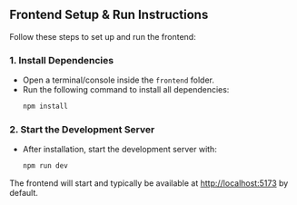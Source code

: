 ## Frontend Setup & Run Instructions

Follow these steps to set up and run the frontend:

### 1. Install Dependencies

- Open a terminal/console inside the `frontend` folder.
- Run the following command to install all dependencies:
  ```sh
  npm install
  ```

### 2. Start the Development Server

- After installation, start the development server with:
  ```sh
  npm run dev
  ```

The frontend will start and typically be available at [http://localhost:5173](http://localhost:5173) by default.
